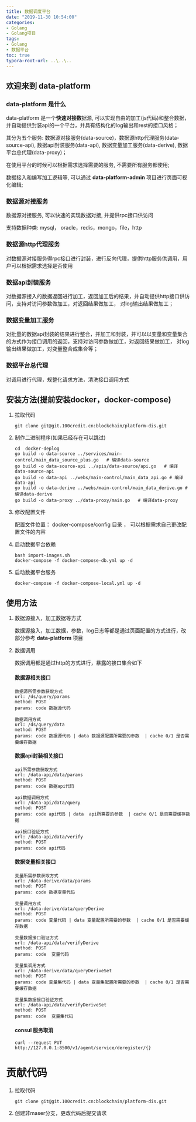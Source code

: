 ```yaml
---
title: 数据调度平台
date: "2019-11-30 10:54:00"
categories:
- Golang
- Golang项目
tags:
- Golang
- 数据平台
toc: true
typora-root-url: ..\..\..
---
```


## 欢迎来到 data-platform

### data-platform 是什么

data-platform 是一个**快速对接数**据源, 可以实现自由的加工(js代码)和整合数据， 并自动提供封装api的一个平台，并具有结构化的log输出和rest的接口风格；

其分为五个服务: 数据源对接服务(data-source)，数据源http代理服务(data-source-api), 数据api封装服务(data-api), 数据变量加工服务(data-derive),  数据平台总代理(data-proxy)；

 在使用平台的时候可以根据需求选择需要的服务, 不需要所有服务都使用;

数据接入和编写加工逻辑等, 可以通过 **data-platform-admin** 项目进行页面可视化编辑;

### 数据源对接服务

数据源对接服务, 可以快速的实现数据对接, 并提供rpc接口供访问

支持数据种类: mysql， oracle，redis，mongo，file，http

### 数据源http代理服务

对数据源对接服务得rpc接口进行封装，进行反向代理，提供http服务供调用，用户可以根据需求选择是否使用

### 数据api封装服务

对数据源接入的数据返回进行加工，返回加工后的结果，并自动提供http接口供访问，支持对访问参数做加工，对返回结果做加工， 对log输出结果做加工；

### 数据变量加工服务

对批量的数据api封装的结果进行整合，并加工和封装，并可以以变量和变量集合的方式作为接口调用的返回，支持对访问参数做加工，对返回结果做加工， 对log输出结果做加工，对变量整合成集合等；

### 数据平台总代理

对调用进行代理，规整化请求方法，清洗接口调用方式

## 安装方法(提前安装docker，docker-compose)

1. 拉取代码

   ```shell
   git clone git@git.100credit.cn:blockchain/platform-dis.git
   ```

2. 制作二进制程序(如果已经存在可以跳过)

   ```shell
   cd  docker-deplog
   go build -o data-source ../services/main-control/main_data_source_plus.go   # 编译data-source
   go build -o data-source-api ../apis/data-source/api.go   # 编译data-source-api
   go build -o data-api ../webs/main-control/main_data_api.go # 编译data-api
   go build -o data-derive ../webs/main-control/main_data_derive.go # 编译data-derive
   go build -o data-proxy ../data-proxy/main.go   # 编译data-proxy
   ```

3. 修改配置文件

   配置文件位置： docker-compose/config 目录 ，  可以根据需求自己更改配置文件的内容

4. 启动数据平台依赖

   ```shell
   bash import-images.sh
   docker-compose -f docker-compose-db.yml up -d 
   ```

5. 启动数据平台服务

   ```shell
   docker-compose -f docker-compose-local.yml up -d 
   ```

## 使用方法

1. 数据源接入，加工数据等方式

   数据源接入，加工数据，参数，log日志等都是通过页面配置的方式进行，改部分参考 **data-platform** 项目

2. 数据调用

   数据调用都是通过http的方式进行，暴露的接口集合如下

   #### 数据源相关接口

   ```
   数据源所需参数获取方式
   url: /ds/query/params
   method: POST
   params: code 数据源代码 
   
   数据调用方式
   url: /ds/query/data
   method: POST
   params: code 数据源代码 | data 数据源配置所需要的参数  | cache 0/1 是否需要缓存数据
   ```

   #### 数据api封装相关接口

   ```
   api所需参数获取方式
   url: /data-api/data/params
   method: POST
   params: code 数据api代码
   
   api数据调用方式
   url: /data-api/data/query
   method: POST
   params: code api代码 | data  api所需要的参数  | cache 0/1 是否需要缓存数据
   
   api接口验证方式
   url: /data-api/data/verify
   method: POST
   params: code api代码 
   ```

   #### 数据变量相关接口

      ```
      变量所需参数获取方式
      url: /data-derive/data/params
      method: POST
      params: code 数据变量代码
      
      变量调用方式
      url: /data-derive/data/queryDerive
      method: POST
      params: code 变量代码 | data 变量配置所需要的参数  | cache 0/1 是否需要缓存数据
      
      变量数据接口验证方式
      url: /data-api/data/verifyDerive
      method: POST
      params: code  变量代码 
      
      变量集调用方式
      url: /data-derive/data/queryDeriveSet
      method: POST
      params: code 变量集代码 | data 变量集配置所需要的参数  | cache 0/1 是否需要缓存数据
      
      变量集数据接口验证方式
      url: /data-api/data/verifyDeriveSet
      method: POST
      params: code  变量集代码 
      ```

   ####  consul 服务取消

   ```
   curl --request PUT http://127.0.0.1:8500/v1/agent/service/deregister/{}
   ```

# 贡献代码

1. 拉取代码

   ```shell
   git clone git@git.100credit.cn:blockchain/platform-dis.git
   ```

2. 创建非maser分支，更改代码后提交请求


